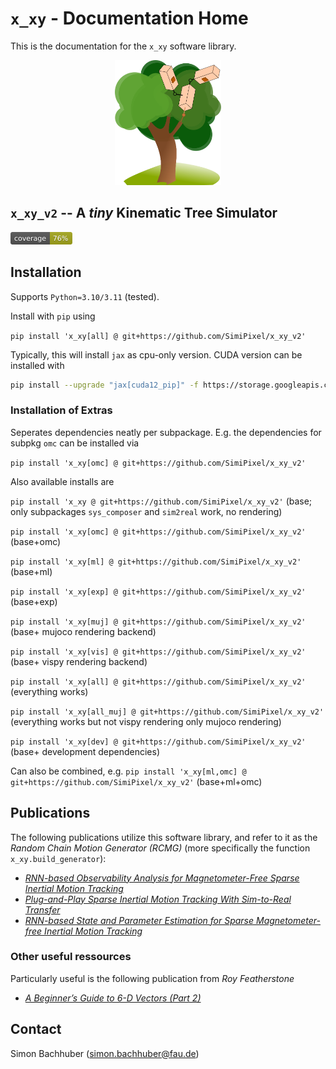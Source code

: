 # `x_xy` - Documentation Home

This is the documentation for the `x_xy` software library.

<p align="center">
<img src="img/icon.svg" height="200" />
</p>

## `x_xy_v2` -- A *tiny* Kinematic Tree Simulator
<img src="img/coverage_badge.svg" height="20" />

## Installation

Supports `Python=3.10/3.11` (tested).

Install with `pip` using

`pip install 'x_xy[all] @ git+https://github.com/SimiPixel/x_xy_v2'`

Typically, this will install `jax` as cpu-only version. CUDA version can be installed with
```bash
pip install --upgrade "jax[cuda12_pip]" -f https://storage.googleapis.com/jax-releases/jax_cuda_releases.html
```

### Installation of Extras

Seperates dependencies neatly per subpackage. E.g. the dependencies for subpkg `omc` can be installed via

`pip install 'x_xy[omc] @ git+https://github.com/SimiPixel/x_xy_v2'`

Also available installs are

`pip install 'x_xy @ git+https://github.com/SimiPixel/x_xy_v2'` (base; only subpackages `sys_composer` and `sim2real` work, no rendering)

`pip install 'x_xy[omc] @ git+https://github.com/SimiPixel/x_xy_v2'` (base+omc)

`pip install 'x_xy[ml] @ git+https://github.com/SimiPixel/x_xy_v2'` (base+ml)

`pip install 'x_xy[exp] @ git+https://github.com/SimiPixel/x_xy_v2'` (base+exp)

`pip install 'x_xy[muj] @ git+https://github.com/SimiPixel/x_xy_v2'` (base+ mujoco rendering backend)

`pip install 'x_xy[vis] @ git+https://github.com/SimiPixel/x_xy_v2'` (base+ vispy rendering backend)

`pip install 'x_xy[all] @ git+https://github.com/SimiPixel/x_xy_v2'` (everything works)

`pip install 'x_xy[all_muj] @ git+https://github.com/SimiPixel/x_xy_v2'` (everything works but not vispy rendering only mujoco rendering)

`pip install 'x_xy[dev] @ git+https://github.com/SimiPixel/x_xy_v2'` (base+ development dependencies)

Can also be combined, e.g.
`pip install 'x_xy[ml,omc] @ git+https://github.com/SimiPixel/x_xy_v2'` (base+ml+omc)

## Publications

The following publications utilize this software library, and refer to it as the *Random Chain Motion Generator (RCMG)* (more specifically the function `x_xy.build_generator`):

- [*RNN-based Observability Analysis for Magnetometer-Free Sparse Inertial Motion Tracking*](https://ieeexplore.ieee.org/document/9841375)
- [*Plug-and-Play Sparse Inertial Motion Tracking With Sim-to-Real Transfer*](https://ieeexplore.ieee.org/document/10225275)
- [*RNN-based State and Parameter Estimation for Sparse Magnetometer-free Inertial Motion Tracking*](https://www.journals.infinite-science.de/index.php/automed/article/view/745)

### Other useful ressources

Particularly useful is the following publication from *Roy Featherstone*
- [*A Beginner’s Guide to 6-D Vectors (Part 2)*](https://ieeexplore.ieee.org/document/5663690)

## Contact

Simon Bachhuber (simon.bachhuber@fau.de)

